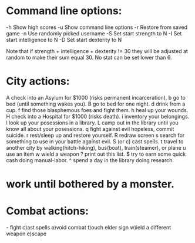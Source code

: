 Command line options:
=====================
-h      Show high scores
-u      Show command line options
-r      Restore from saved game
-n      Use randomly picked username
-S <N>  Set start strength to N
-I <N>  Set start intelligence to N
-D <N>  Set start dexterity to N

Note that if strength + intelligence + dexterity != 30 they will be 
adjusted at random to make their sum equal 30.  No stat can be set 
lower than 6.

City actions:
=============
A check into an Asylum for $1000 (risks permanent incarceration).
b go to bed (until something wakes you).
B go to bed for one night.
d drink from a cup.
f find those blasphemous foes and fight them.
h heal up your wounds.
H check into a Hospital for $1000 (risks death).
i inventory your belongings.
l look up your posessions in a library.
L camp out in the library until you know all about your posessions.
q fight against evil hopeless, commit suicide.
r rest/sleep up and restore yourself.
R redraw screen
s search for something to use in your battle against evil.
S (or c) cast spells.
t travel to another city by walking(hitch-hiking),
        bus(boat), train(steamer), or plane
u use an item
w wield a weapon
? print out this list.
$ try to earn some quick cash doing manual-labor.
^ spend a day in the library doing research.
# work until bothered by a monster.

Combat actions:
===============
<SPACE> - fight
c)ast spells
a)void combat
t)ouch elder sign
w)ield a different weapon
e)scape
